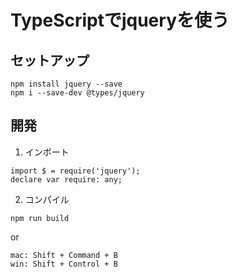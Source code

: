 
# TypeScriptでjqueryを使う

## セットアップ

```
npm install jquery --save
npm i --save-dev @types/jquery
```

## 開発
1. インポート
```
import $ = require('jquery');
declare var require: any;
```

2. コンパイル
```
npm run build
```
or
```
mac: Shift + Command + B
win: Shift + Control + B
```
